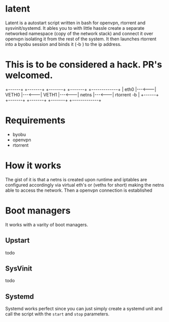 # latent
Latent is a autostart script written in bash for openvpn, rtorrent and sysvinit/systemd. It ables you to with little hassle
create a separate networked namespace (copy of the network stack) and connect it over openvpn isolating it from the rest of
the system. It then launches rtorrent into a byobu session and binds it (-b <ipaddr>) to the ip address.

# This is to be considered a hack. PR's welcomed.


+------+       +-------+       +-------+       +-------+       +-------------+
| eth0 |---<---| VETH0 |---<---| VETH1 |---<---| netns |---<---| rtorrent -b |
+------+       +-------+       +-------+       +-------+       +-------------+

# Requirements

* byobu
* openvpn
* rtorrent

# How it works
The gist of it is that a netns is created upon runtime and iptables are configured accordingly via virtual eth's or (veths for short) making the netns able to access the network.
Then a openvpn connection is established 

# Boot managers
It works with a varity of boot managers. 

## Upstart
todo

## SysVinit
todo

## Systemd
Systemd works perfect since you can just simply create a systemd unit and call the script with the `start` and `stop` parameters.




